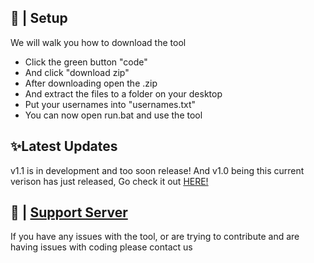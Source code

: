## 📝 | Setup

We will walk you how to download the tool
 - Click the green button "code"
 - And click "download zip"
 - After downloading open the .zip
 - And extract the files to a folder on your desktop
 - Put your usernames into "usernames.txt"
 - You can now open run.bat and use the tool

## ✨Latest Updates

v1.1 is in development and too soon release! And v1.0 being this current verison has just released, Go check it out [HERE!](https://discord.gg/risking)

## 📝 | [Support Server](https://discord.gg/risking)

If you have any issues with the tool, or are trying to contribute and are having issues with coding please contact us
